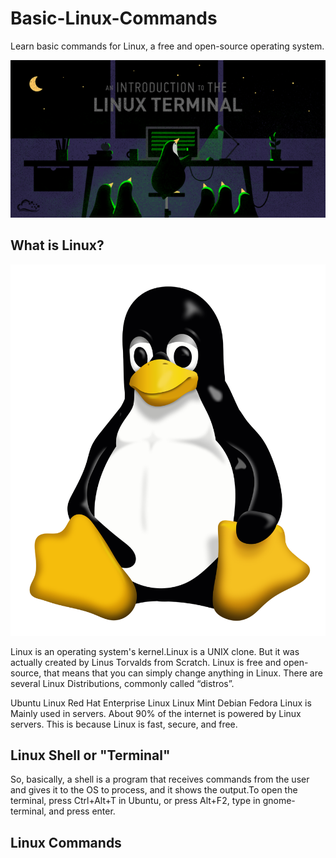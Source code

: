# Basic-Linux-Commands
Learn basic commands for Linux, a free and open-source operating system.
<p align="center">
  <img src="https://github.com/oilmcut-2020/Basic-Linux-Commands/blob/master/linux_terminal.png">
</p>

## What is Linux?
<p align="center">
  <img src="https://github.com/oilmcut-2020/Basic-Linux-Commands/blob/master/linux.png">
</p>
Linux is an operating system's kernel.Linux is a UNIX clone. But it was actually created by Linus Torvalds from Scratch. Linux is free and open-source, that means that you can simply change anything in Linux. There are several Linux Distributions, commonly called “distros”.

Ubuntu Linux
Red Hat Enterprise Linux
Linux Mint
Debian
Fedora
Linux is Mainly used in servers. About 90% of the internet is powered by Linux servers. This is because Linux is fast, secure, and free.

## Linux Shell or "Terminal"

So, basically, a shell is a program that receives commands from the user and gives it to the OS to process, and it shows the output.To open the terminal, press Ctrl+Alt+T in Ubuntu, or press Alt+F2, type in gnome-terminal, and press enter. 

           
## Linux Commands
